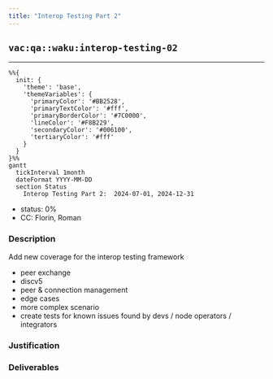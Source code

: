 ```yaml
---
title: "Interop Testing Part 2"
---
```

## `vac:qa::waku:interop-testing-02`
---

```mermaid
%%{ 
  init: { 
    'theme': 'base', 
    'themeVariables': { 
      'primaryColor': '#BB2528', 
      'primaryTextColor': '#fff', 
      'primaryBorderColor': '#7C0000', 
      'lineColor': '#F8B229', 
      'secondaryColor': '#006100', 
      'tertiaryColor': '#fff' 
    } 
  } 
}%%
gantt
  tickInterval 1month
  dateFormat YYYY-MM-DD 
  section Status
    Interop Testing Part 2:  2024-07-01, 2024-12-31
```

- status: 0%
- CC: Florin, Roman

### Description

Add new coverage for the interop testing framework

* peer exchange
* discv5
* peer & connection management
* edge cases
* more complex scenario
* create tests for known issues found by devs / node operators / integrators

### Justification


### Deliverables
